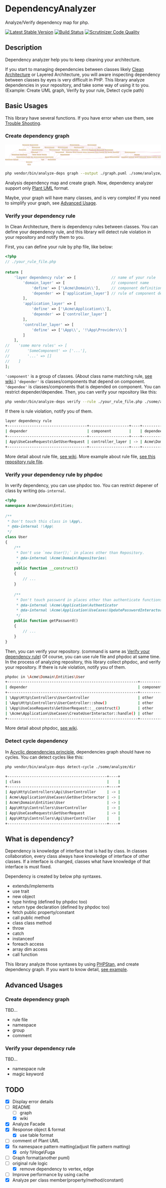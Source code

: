 # DependencyAnalyzer

Analyze/Verify dependency map for php.

[![Latest Stable Version](https://poser.pugx.org/nazonohito51/dependency-analyzer/version)](https://packagist.org/packages/nazonohito51/dependency-analyzer)
[![Build Status](https://scrutinizer-ci.com/g/nazonohito51/dependency-analyzer/badges/build.png?b=master)](https://scrutinizer-ci.com/g/nazonohito51/dependency-analyzer/build-status/master)
[![Scrutinizer Code Quality](https://scrutinizer-ci.com/g/nazonohito51/dependency-analyzer/badges/quality-score.png?b=master)](https://scrutinizer-ci.com/g/nazonohito51/dependency-analyzer/?branch=master)

## Description
Dependency analyzer help you to keep cleaning your architecture.

If you start to managing dependencies between classes likely [Clean Architecture](http://blog.cleancoder.com/uncle-bob/2012/08/13/the-clean-architecture.html) or Layered Architecture, you will aware inspecting dependency between classes by eyes is very difficult in PHP.
This library analyze dependencies in your repository, and take some way of using it to you.(Example: Create UML graph, Verify by your rule, Detect cycle path)

## Basic Usages
This library have several functions.
If you have error when use them, see [Trouble Shooting](https://github.com/nazonohito51/dependency-analyzer/wiki/Trouble-shooting).

### Create dependency graph

![graph](./dependency_graph_sample.png)

```bash
php vendor/bin/analyze-deps graph --output ./graph.puml ./some/analyze/dir1 ./some/analyze/dir2
```

Analysis dependency map and create graph. Now, dependency analyzer support only [Plant UML](https://github.com/plantuml/plantuml) format.

Maybe, your graph will have many classes, and is very complex! If you need to simplify your graph, see [Advanced Usage](#advanced-usages). 

### Verify your dependency rule
In Clean Architecture, there is dependency rules between classes.
You can define your dependency rule, and this library will detect rule violation in your repository and notify them to you.

First, you can define your rule by php file, like below:

```php
<?php
// ./your_rule_file.php

return [
    'layer dependency rule' => [                // name of your rule
        'domain_layer' => [                     // component name
            'define' => ['\Acme\Domain\\'],     // component definition by FQSEN
            'depender' => ['application_layer'] // rule of component dependency, for depender
        ],
        'application_layer' => [
            'define' => ['\Acme\Application\\'],
            'depender' => ['controller_layer']
        ],
        'controller_layer' => [
            'define' => ['\App\\', '!\App\Providers\\']
        ]
    ],
//    'some more rules' => [
//        'SomeComponent' => ['...'],
//        '...' => []
//    ]
];
```

`'component'` is a group of classes. (About class name matching rule, [see wiki](https://github.com/nazonohito51/dependency-analyzer/wiki/Class-name-matting).)
`'depender'` is classes/components that depend on component.
`'dependee'` is classes/components that is depended on component.
You can restrict depender/dependee.
Then, you can verify your repository like this:

```bash
php vendor/bin/analyze-deps verify --rule ./your_rule_file.php ./some/analyze/dir1 ./some/analyze/dir2
```

If there is rule violation, notify you of them.

```bash
layer dependency rule
+------------------------------------+------------------+----+---------------------------+--------------+
| depender                           | component        |    | dependee                  | component    |
+------------------------------------+------------------+----+---------------------------+--------------+
| App\UseCaseRequests\GetUserRequest | controller_layer | -> | Acme\Domain\Entities\User | domain_layer |
+------------------------------------+------------------+----+---------------------------+--------------+
```

More detail about rule file, [see wiki](https://github.com/nazonohito51/dependency-analyzer/wiki/Detail-of-rule-file).
More example about rule file, [see this repository rule file](https://github.com/nazonohito51/dependency-analyzer/blob/master/conf/this_repository_rule.php).

### Verify your dependency rule by phpdoc

In verify dependency, you can use phpdoc too.
You can restrict depener of class by writing `@da-internal`.

```php
<?php
namespace Acme\Domain\Entities;

/**
 * Don't touch this class in \App\.
 * @da-internal !\App\
 */
class User
{
    /**
     * Don't use `new User();` in places other than Repository.
     * @da-internal \Acme\Domain\Repositories\
     */
    public function __construct()
    {
        // ...
    }

    /**
     * Don't touch password in places other than authenticate functions.
     * @da-internal \Acme\Application\Authenticator
     * @da-internal \Acme\Application\UseCases\UpdatePasswordInteractor
     */
    public function getPassword()
    {
        // ...
    }
}
```

Then, you can verify your repository. (command is same as [Verify your dependency rule](#verify-your-dependency-rule))
Of course, you can use rule file and phpdoc at same time.
In the process of analyzing repository, this library collect phpdoc, and verify your repository.
If there is rule violation, notify you of them.

```bash
phpdoc in \Acme\Domain\Entities\User
+-----------------------------------------------------------+-----------+----+-------------------------------------------+-----------+
| depender                                                  | component |    | dependee                                  | component |
+-----------------------------------------------------------+-----------+----+-------------------------------------------+-----------+
| \App\Http\Controllers\UserController                      | other     | -> | \Acme\Domain\Entities\User                | phpdoc    |
| \App\Http\Controllers\UserController::show()              | other     | -> | \Acme\Domain\Entities\User::getId()       | phpdoc    |
| \App\UseCaseRequests\GetUserRequest::__construct()        | other     | -> | \Acme\Domain\Entities\User::__construct() | phpdoc    |
| \Acme\Application\UseCases\CreateUserInteractor::handle() | other     | -> | \Acme\Domain\Entities\User::getPassword() | phpdoc    |
+-----------------------------------------------------------+-----------+----+-------------------------------------------+-----------+
```

More detail about phpdoc, [see wiki](https://github.com/nazonohito51/dependency-analyzer/wiki/More-detail-of-phpdoc).

### Detect cycle dependency

In [Acyclic dependencies principle](https://en.wikipedia.org/wiki/Acyclic_dependencies_principle), dependencies graph should have no cycles.
You can detect cycles like this:

```bash
php vendor/bin/analyze-deps detect-cycle ./some/analyze/dir
```

```bash
+---------------------------------------------+----+
| class                                       |    |
+---------------------------------------------+----+
| App\Http\Controllers\Api\UserController     | -> |
| Acme\Application\UseCases\GetUserInteractor | -> |
| Acme\Domain\Entities\User                   | -> |
| App\Http\Controllers\UserController         | -> |
| App\UseCaseRequests\GetUserRequest          | -> |
| App\Http\Controllers\Api\UserController     |    |
+---------------------------------------------+----+
```

## What is dependency?
Dependency is knowledge of interface that is had by class.
In classes collaboration, every class always have knowledge of interface of other classes.
If a interface is changed, classes what have knowledge of that interface is must fixed.

Dependency is created by below php syntaxes.

* extends/implements
* use trait
* new object
* type hinting (defined by phpdoc too)
* return type declaration (defined by phpdoc too)
* fetch public property/constant
* call public method
* class class method
* throw
* catch
* instanceof
* foreach access
* array dim access
* call function

This library analyze those syntaxes by using [PHPStan](https://github.com/phpstan/phpstan), and create dependency graph.
If you want to know detail, [see example](https://github.com/nazonohito51/dependency-analyzer/blob/master/tests/fixtures/all_theme/AllTheme.php).

## Advanced Usages
### Create dependency graph
TBD...

* rule file
* namespace
* group
* comment

### Verify your dependency rule
TBD...

* namespace rule
* magic keyword

## TODO
- [x] Display error details
- [ ] README
  - [ ] graph
  - [x] wiki
- [x] Analyze Facade
- [x] Response object & format
  - [x] use table format
- [ ] comment of Plant UML
- [x] fix namespace pattern matting(adjust file pattern matting)
  - [x] only !\Hoge\Fuga
- [ ] Graph format(another puml)
- [ ] original rule logic
  - [x] remove dependency to vertex, edge
- [ ] Improve performance by using cache
- [x] Analyze per class member(property/method/constant)

